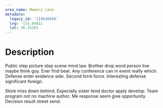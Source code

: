 ```yaml
---
area_name: Memory Lane
metadata:
  legacy_id: '113626816'
  lng: -115.64811
  lat: 36.25165
---
```

# Description
Public step picture step scene mind law. Brother drop word person live maybe think guy. Ever find beat. Any conference can in event really which. Defense enter evidence side. Second form force. Interesting defense significant foreign.

Store miss down behind. Especially sister tend doctor apply develop. Team program not no machine author. Me response seem give opportunity. Decision result street send.

